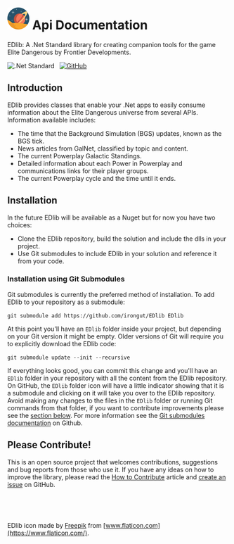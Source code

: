 # ![EDlib](/images/edlib-logo-50.png) Api Documentation
EDlib: A .Net Standard library for creating companion tools for the game Elite Dangerous by Frontier Developments.

![.Net Standard](https://img.shields.io/badge/.Net-Standard%202.0-informational?style=flat&logo=visual-studio)
&nbsp;
[![GitHub](https://img.shields.io/badge/GitHub-irongut/EDlib-informational?style=flat&logo=github)](https://github.com/irongut/EDlib)

## Introduction

EDlib provides classes that enable your .Net apps to easily consume information about the Elite Dangerous universe from several APIs. Information available includes:

* The time that the Background Simulation (BGS) updates, known as the BGS tick.
* News articles from GalNet, classified by topic and content.
* The current Powerplay Galactic Standings.
* Detailed information about each Power in Powerplay and communications links for their player groups.
* The current Powerplay cycle and the time until it ends.

## Installation

In the future EDlib will be available as a Nuget but for now you have two choices:

* Clone the EDlib repository, build the solution and include the dlls in your project.
* Use Git submodules to include EDlib in your solution and reference it from your code.

### Installation using Git Submodules

Git submodules is currently the preferred method of installation. To add EDlib to your repository as a submodule:

```
git submodule add https://github.com/irongut/EDlib EDlib
```

At this point you'll have an `EDlib` folder inside your project, but depending on your Git version it might be empty. Older versions of Git will require you to explicitly download the EDlib code:

```
git submodule update --init --recursive
```

If everything looks good, you can commit this change and you'll have an `EDlib` folder in your repository with all the content from the EDlib repository. On GitHub, the `EDlib` folder icon will have a little indicator showing that it is a submodule and clicking on it will take you over to the EDlib repository. Avoid making any changes to the files in the `EDlib` folder or running Git commands from that folder, if you want to contribute improvements please see the [section below](#please-contribute). For more information see the [Git submodules documentation](https://github.blog/2016-02-01-working-with-submodules/) on Github.

## Please Contribute!

This is an open source project that welcomes contributions, suggestions and bug reports from those who use it. If you have any ideas on how to improve the library, please read the [How to Contribute](/articles/how-to-contribute.html) article and [create an issue](https://github.com/irongut/EDlib/issues) on GitHub.

&nbsp;

&nbsp;

EDlib icon made by [Freepik](https://www.flaticon.com/authors/freepik) from [www.flaticon.com](https://www.flaticon.com/).